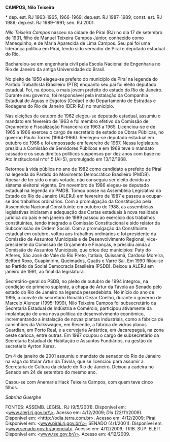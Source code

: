 **CAMPOS, Nilo Teixeira**

\* dep. est. RJ 1963-1965, 1966-1969; dep.est. RJ 1987-1989; const. est.
RJ 1989; dep.est. RJ 1989-1991; sen. RJ 2001.

*Nilo Teixeira Campos* nasceu na cidade de Piraí (RJ) no dia 17 de
setembro de 1931, filho de Manuel Teixeira Campos Júnior, conhecido como
Manequinho, e de Maria Aparecida de Lima Campos. Seu pai foi uma
liderança política em Piraí, tendo sido vereador de Piraí e deputado
estadual do Rio.

Bacharelou-se em engenharia civil pela Escola Nacional de Engenharia no
Rio de Janeiro da antiga Universidade do Brasil.

No pleito de 1958 elegeu-se prefeito do município de Piraí na legenda do
Partido Trabalhista Brasileiro (PTB) enquanto seu pai foi eleito
deputado estadual. Foi, na época, o mais jovem prefeito do estado do Rio
de Janeiro. Durante seu governo, foi responsável pela instalação da
Companhia Estadual de Águas e Esgotos (Cedae) e do Departamento de
Estradas e Rodagens do Rio de Janeiro (DER-RJ) no município.

Nas eleições de outubro de 1962 elegeu-se deputado estadual, assumiu o
mandato em fevereiro de 1963 e foi membro efetivo da Comissão de
Orçamento e Fiscalização Financeira de 1963 a 1965. Licenciou-se e de
1965 a 1966 exerceu o cargo de secretário de estado de Obras Públicas,
no governo Paulo Torres (1964-1966). Reelegeu-se deputado estadual em
outubro de 1966 e foi empossado em fevereiro de 1967. Nessa legislatura
presidiu a Comissão de Servidores Públicos e em 1969 teve o mandato
cassado e os seus direitos políticos suspensos por dez anos com base no
Ato Institucional n^o^ 5 (AI-5), promulgado em 13/12/1968.

Retornou à vida pública no ano de 1982 como candidato a prefeito de
Piraí na legenda do Partido do Movimento Democrático Brasileiro (PMDB).
Apesar de ter sido o mais votado, não conseguiu ser eleito devido ao
sistema eleitoral vigente. Em novembro de 1986 elegeu-se deputado
estadual na legenda do PMDB. Tomou posse na Assembleia Legislativa do
Estado do Rio de Janeiro (ALERJ) em fevereiro de 1987 e passou a
ocupar-se dos trabalhos ordinários. Com a promulgação da Constituição
pela Assembleia Nacional Constituinte em outubro de 1988, as assembleias
legislativas iniciaram a adequação das Cartas estaduais à nova realidade
jurídica do país e em janeiro de 1989 passou ao exercício dos trabalhos
constituintes, tendo integrado a Comissão Constitucional e sido relator
da Subcomissão de Ordem Social. Com a promulgação da Constituinte
estadual em outubro, voltou aos trabalhos ordinários e foi presidente da
Comissão de Assuntos Municipais e de Desenvolvimento Regional,
vice-presidente da Comissão de Orçamento e Finanças, e presidiu ainda a
Comissão de Assuntos Municipais, que criou dez municípios: Paty do
Alferes, São José do Vale do Rio Preto, Itatiaia, Quissamã, Cardoso
Moreira, Belford Roxo, Guapimirim, Queimados, Quatis e Varre Sai. Em
1990 filiou-se ao Partido da Social Democracia Brasileira (PSDB). Deixou
a ALERJ em janeiro de 1991, ao final da legislatura.

Secretário-geral do PSDB, no pleito de outubro de 1994 integrou, na
condição de primeiro suplente, a chapa de Artur da Távola ao Senado pelo
estado do Rio de Janeiro na legenda pessedebista. No início do ano de
1995, a convite do secretário Ronaldo Cezar Coelho, durante o governo de
Marcelo Alencar (1995-1999), Nilo Teixeira Campos foi subsecretário da
Secretaria Estadual de Indústria e Comércio, participou ativamente da
implantação de uma nova política de desenvolvimento econômico,
incrementando a instalação de novas plantas industriais, como a fábrica
de caminhões da Volkswagen, em Resende, a fábrica de vidros planos
Guardian, em Porto Real, e a cervejaria Antártica, em Jacarepaguá, na
zona oeste carioca, entre outras. Em 1997 ocupou o cargo de
subsecretário da Secretaria Estadual de Habitação e Assuntos Fundiários,
na gestão do secretário Ayrton Xerez.

Em 4 de janeiro de 2001 assumiu o mandato de senador do Rio de Janeiro
na vaga do titular Artur da Távola, que se licenciou para assumir a
Secretaria de Cultura da cidade do Rio de Janeiro. Deixou a cadeira no
Senado em 24 de setembro do mesmo ano.

Casou-se com Anemarie Hack Teixeira Campos, com quem teve cinco filhos.

*Sabrina Guerghe*

FONTES: ASSEMB. LEGISL. RJ (9/5/2001). Disponível em:
\<www.alerj.rj.gov.br/\>. Acesso em: 4/12/2009; *Dia* (22/11/2009).
Disponível em: \<htttp://odia.terra.com.br\>. Acesso em: 4/12/2009;
Piraí. Disponível em: \<www.pirai.rj.gov.br/\>; SENADO (4/1/2001).
Disponível em: \<www.senado.gov.br/agencia\>. Acesso em: 4/12/2009;
TRIB. SUP. ELEIT. Disponível em: \<www.tse.gov.br/\>. Acesso em:
4/12/2009.

